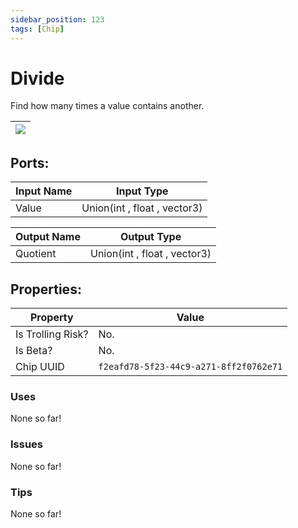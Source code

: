 ```yaml
---
sidebar_position: 123
tags: [Chip]
---
```


# Divide


Find how many times a value contains another.

| ![](https://images-ext-2.discordapp.net/external/MPmIaQzlEPmgGWlgi-WxBBXt0Bjv_zWPkg1y1f_sy3s/https/www.recroomcircuits.com/image/circuit/absolute-value?width=206&height=108) |
|-----|

## Ports:

| Input Name | Input Type |
|-----------|-----------|
| Value | Union(int , float , vector3) |

| Output Name | Output Type |
|-----------|-----------|
| Quotient | Union(int , float , vector3) |

## Properties:

| Property  | Value |
|-------------------|-----------|
| Is Trolling Risk? | No. |
| Is Beta? | No. |
| Chip UUID | `f2eafd78-5f23-44c9-a271-8ff2f0762e71` |

### Uses
None so far!

### Issues
None so far!

### Tips
None so far!
